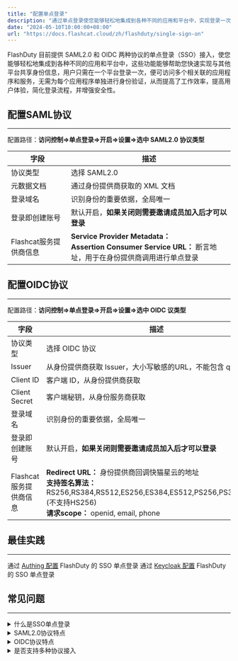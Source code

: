 ```yaml
---
title: "配置单点登录"
description: "通过单点登录使您能够轻松地集成到各种不同的应用和平台中，实现登录一次，便可访问多个相关联的应用程序和服务"
date: "2024-05-10T10:00:00+08:00"
url: "https://docs.flashcat.cloud/zh/flashduty/single-sign-on"
---
```


FlashDuty 目前提供 SAML2.0 和 OIDC 两种协议的单点登录（SSO）接入，使您能够轻松地集成到各种不同的应用和平台中，这些功能能够帮助您快速实现与其他平台共享身份信息，用户只需在一个平台登录一次，便可访问多个相关联的应用程序和服务，无需为每个应用程序单独进行身份验证，从而提高了工作效率，提高用户体验，简化登录流程，并增强安全性。

## 配置SAML协议
---
配置路径：**访问控制=>单点登录=>开启=>设置=>选中 SAML2.0 协议类型**

|字段|描述|
|----|----|
|协议类型|选择 SAML2.0|
|元数据文档|通过身份提供商获取的 XML 文档|
|登录域名|识别身份的重要依据，全局唯一|
|登录即创建账号|默认开启，**如果关闭则需要邀请成员加入后才可以登录**|
|Flashcat服务提供商信息|**Service Provider Metadata：** <br> **Assertion Consumer Service URL：** 断言地址，用于在身份提供商调用进行单点登录|




## 配置OIDC协议
---
配置路径：**访问控制=>单点登录=>开启=>设置=>选中 OIDC 议类型**

|字段|描述|
|----|----|
|协议类型|选择 OIDC 协议|
|Issuer|从身份提供商获取 Issuer，大小写敏感的URL，不能包含 query 参数|
|Client ID|客户端 ID，从身份提供商获取|
|Client Secret|客户端秘钥，从身份服务商获取|
|登录域名|识别身份的重要依据，全局唯一|
|登录即创建账号|默认开启，**如果关闭则需要邀请成员加入后才可以登录**|
|Flashcat服务提供商信息|**Redirect URL：** 身份提供商回调快猫星云的地址 <br> **支持签名算法：** RS256,RS384,RS512,ES256,ES384,ES512,PS256,PS384,PS512 (不支持HS256)<br>**请求scope：** openid, email, phone |



## 最佳实践
---
通过 [Authing 配置](https://docs.flashcat.cloud/zh/flashduty/introduction) FlashDuty 的 SSO 单点登录
通过 [Keycloak 配置](https://docs.flashcat.cloud/zh/flashduty/introduction) FlashDuty 的 SSO 单点登录

## 常见问题
---

<details>
<summary>什么是SSO单点登录</summary>
单点登录（SSO）是整合企业系统的解决方案之一，用于统一用户身份认证，用户只需要登录一次就可以访问所有企业相互信任的应用系统
</details>

<details>
<summary>SAML2.0协议特点</summary>
SAML 2.0协议以XML为基础，通过安全、标准化的声明方式，跨域实现单点登录与身份验证，支持多种数据交换绑定，确保互操作性与灵活性
</details>

<details>
<summary>OIDC协议特点</summary>
OIDC协议基于OAuth 2.0，提供标准化、安全的身份验证流程，利用JSON Web Tokens传输用户信息，实现跨平台的单点登录与身份管理
</details>

<details>
<summary>是否支持多种协议接入</summary>
目前不支持，只能选择一种协议接入
</details>